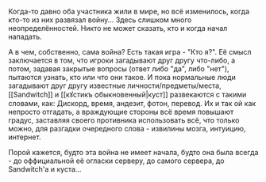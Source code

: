 Когда-то давно оба участника жили в мире, но всё изменилось, когда кто-то из них развязал войну...
Здесь слишком много неопределённостей. Никто не может сказать, кто и когда начал нападать.

А в чем, собственно, сама война?
Есть такая игра - "Кто я?". Её смысл заключается в том, что игроки загадывают друг другу что-либо, а потом, задавая закрытые вопросы (ответ либо "да", либо "нет"), пытаются узнать, кто или что они такое.
И пока нормальные люди загадывают друг другу известные личности/предметы/места, [[Sandwitch]] и [[кꙋстикъ ѻбыкновенный|куст]] развекаются с такими словами, как: Дискорд, время, андезит, фотон, перевод. Их и так ой как непросто отгадать, а враждующие стороны всё время повышают градус, заставляя своего противника использовать всё, что только можно, для разгадки очередного слова - извилины мозга, интуицию, интернет.

Порой кажется, будто эта война не имеет начала, будто она была всегда - до оффициальной её огласки серверу, до самого сервера, до Sandwitch'а и куста...
